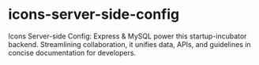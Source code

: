# icons-server-side-config
Icons Server-side Config: Express &amp; MySQL power this startup-incubator backend. Streamlining collaboration, it unifies data, APIs, and guidelines in concise documentation for developers.
